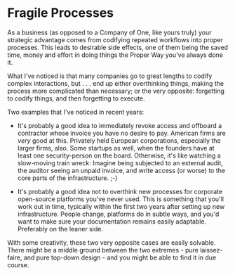 Fragile Processes
================

As a business (as opposed to a Company of One, like yours truly) your strategic advantage comes from codifying repeated workflows into proper processes. This leads to desirable side effects, one of them being the saved time, money and effort in doing things the Proper Way you've always done it.

What I've noticed is that many companies go to great lengths to codify complex interactions, but . . . end up either overthinking things, making the process more complicated than necessary; or the very opposite: forgetting to codify things, and then forgetting to execute.

Two examples that I've noticed in recent years:

- It's probably a good idea to immediately revoke access and offboard a contractor whose invoice you have no desire to pay. American firms are *very* good at this. Privately held European corporations, especially the larger firms, also. Some startups as well, when the founders have at least one security-person on the board. Otherwise, it's like watching a slow-moving train wreck: Imagine being subjected to an external audit, the auditor seeing an unpaid invoice, and write access (or worse) to the core parts of the infrastructure. ;-)

- It's probably a good idea not to overthink new processes for corporate open-source platforms you've never used. This is something that you'll work out in time, typically within the first two years after setting up new infrastructure. People change, platforms do in subtle ways, and you'd want to make sure your documentation remains easily adaptable. Preferably on the leaner side.

With some creativity, these two very opposite cases are easily solvable. There might be a middle ground between the two extremes - pure laissez-faire, and pure top-down design - and you might be able to find it in due course.
